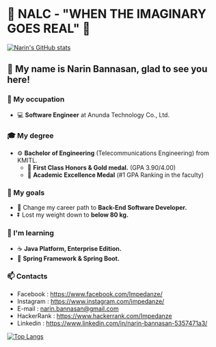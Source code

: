 # :large_blue_circle: NALC - "WHEN THE IMAGINARY GOES REAL" :large_blue_circle:

[![Narin's GitHub stats](https://github-readme-stats.vercel.app/api?username=narinaviation&show_icons=true&theme=slateorange&hide_border=true)](https://github.com/anuraghazra/github-readme-stats)

## 👋 My name is Narin Bannasan, glad to see you here!
  
### :briefcase: My occupation
- :computer: **Software Engineer** at Anunda Technology Co., Ltd.

### :mortar_board: My degree
- :gear: **Bachelor of Engineering** (Telecommunications Engineering) from KMITL.
  - :1st_place_medal: **First Class Honors & Gold medal.** (GPA 3.90/4.00)
  - :1st_place_medal: **Academic Excellence Medal** (#1 GPA Ranking in the faculty)
  
### :triangular_flag_on_post: My goals
-  :calling: Change my career path to **Back-End Software Developer.**
-  :arrow_double_down: Lost my weight down to **below 80 kg.**

### :book: I'm learning
  - :coffee: **Java Platform, Enterprise Edition.**
  - :leaves: **Spring Framework & Spring Boot.**
  
### 📫 Contacts
  - Facebook : https://www.facebook.com/Impedanze/
  - Instagram : https://www.instagram.com/impedanze/
  - E-mail : narin.bannasan@gmail.com
  - HackerRank : https://www.hackerrank.com/Impedanze
  - Linkedin : https://www.linkedin.com/in/narin-bannasan-5357471a3/

[![Top Langs](https://github-readme-stats.vercel.app/api/top-langs/?username=narinaviation&layout=compact&theme=slateorange&hide_border=true&langs_count=10)](https://github.com/anuraghazra/github-readme-stats)

<!---
narinaviation/narinaviation is a ✨ special ✨ repository because its `README.md` (this file) appears on your GitHub profile.
You can click the Preview link to take a look at your changes.
--->
